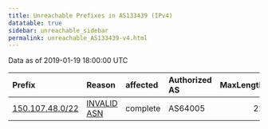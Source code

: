 ```yaml
---
title: Unreachable Prefixes in AS133439 (IPv4)
datatable: true
sidebar: unreachable_sidebar
permalink: unreachable_AS133439-v4.html
---
```


Data as of 2019-01-19 18:00:00 UTC


<div class="datatable-begin"></div>

| Prefix                                                   | Reason                                                                                                  | affected   | Authorized AS   |   MaxLength | Anchor                                       |   unreachable /24s |
|:---------------------------------------------------------|:--------------------------------------------------------------------------------------------------------|:-----------|:----------------|------------:|:---------------------------------------------|-------------------:|
| [150.107.48.0/22](https://stat.ripe.net/150.107.48.0/22) | [INVALID ASN](https://rpki-validator.ripe.net/announcement-preview?asn=AS133439&prefix=150.107.48.0/22) | complete   | AS64005         |          22 | [APNIC](unreachable_APNIC_RPKI_Root-v4.html) |                  4 |

<div class="datatable-end"></div>